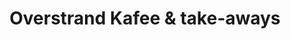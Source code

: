 ---
title: "Overstrand Kafee & take-aways"
url: /hermanus/overstrand-kafee-and-take-aways/
shop: convenience
---